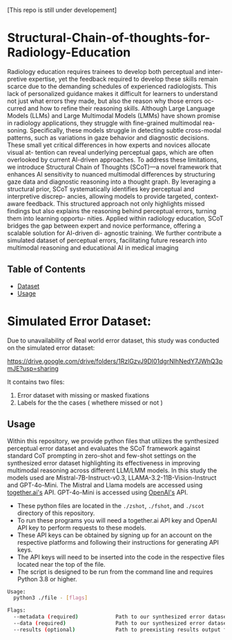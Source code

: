 [This repo is still under developement]

# Structural-Chain-of-thoughts-for-Radiology-Education

Radiology education requires trainees to develop both perceptual and inter-
pretive expertise, yet the feedback required to develop these skills remain
scarce due to the demanding schedules of experienced radiologists. This
lack of personalized guidance makes it difficult for learners to understand
not just what errors they made, but also the reason why those errors oc-
curred and how to refine their reasoning skills. Although Large Language
Models (LLMs) and Large Multimodal Models (LMMs) have shown promise
in radiology applications, they struggle with fine-grained multimodal rea-
soning. Specifically, these models struggle in detecting subtle cross-modal
patterns, such as variations in gaze behavior and diagnostic decisions. These
small yet critical differences in how experts and novices allocate visual at-
tention can reveal underlying perceptual gaps, which are often overlooked
by current AI-driven approaches. To address these limitations, we introduce
Structural Chain of Thoughts (SCoT)—a novel framework that enhances
AI sensitivity to nuanced multimodal differences by structuring gaze data
and diagnostic reasoning into a thought graph. By leveraging a structural
prior, SCoT systematically identifies key perceptual and interpretive discrep-
ancies, allowing models to provide targeted, context-aware feedback. This
structured approach not only highlights missed findings but also explains
the reasoning behind perceptual errors, turning them into learning opportu-
nities. Applied within radiology education, SCoT bridges the gap between
expert and novice performance, offering a scalable solution for AI-driven di-
agnostic training. We further contribute a simulated dataset of perceptual
errors, facilitating future research into multimodal reasoning and educational
AI in medical imaging

## Table of Contents

- [Dataset](#dataset)
- [Usage](#usage)

# Simulated Error Dataset: <a name="dataset"></a>

Due to unavailability of Real world error dataset, this study was conducted on the simulated error dataset:

https://drive.google.com/drive/folders/1RzlGzvJ9Dl01dgrNlhNedY7JWhQ3pmJE?usp=sharing

It contains two files:

1. Error dataset with missing or masked fixations
2. Labels for the the cases ( whethere missed or not )

## Usage <a name="usage"></a>

Within this repository, we provide python files that utilizes the synthesized perceptual error dataset and evaluates the SCoT framework against standard CoT prompting in zero-shot and few-shot settings on the synthesized error dataset highlighting its effectiveness in improving multimodal reasoning across different LLM/LMM models. In this study the models used are Mistral-7B-Instruct-v0.3, LLAMA-3.2-11B-Vision-Instruct and GPT-4o-Mini. The Mistral and Llama models are accessed using [together.ai's](https://www.together.ai/) API. GPT-4o-Mini is accessed using [OpenAI's](https://openai.com/api/) API.

- These python files are located in the `./zshot`, `./fshot`, and `./scot` directory of this repository.
- To run these programs you will need a together.ai API key and OpenAI API key to perform requests to these models.
- These API keys can be obtained by signing up for an account on the respective platforms and following their instructions for generating API keys.
- The API keys will need to be inserted into the code in the respective files located near the top of the file.
- The script is designed to be run from the command line and requires Python 3.8 or higher.

```bash
Usage:
  python3 ./file - [flags]

Flags:
  --metadata (required)            Path to our synthesized error dataset metadata file
  --data (required)                Path to our synthesized error dataset file
  --results (optional)             Path to preexisting results output file generated by the Python file
```
